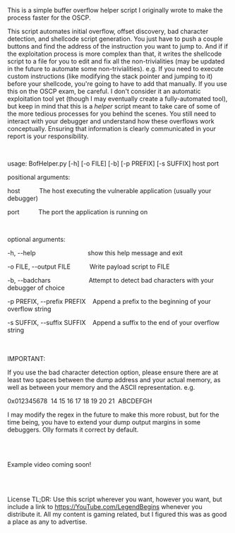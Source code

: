 This is a simple buffer overflow helper script I originally wrote to make the process faster for the OSCP.

This script automates initial overflow, offset discovery, bad character detection, and shellcode script generation. You just have to push a couple buttons and find the address of the instruction you want to jump to. And if if the exploitation process is more complex than that, it writes the shellcode script to a file for you to edit and fix all the non-trivialities (may be updated in the future to automate some non-trivialities). e.g. If you need to execute custom instructions (like modifying the stack pointer and jumping to it) before your shellcode, you're going to have to add that manually. If you use this on the OSCP exam, be careful. I don't consider it an automatic exploitation tool yet (though I may eventually create a fully-automated tool), but keep in mind that this is a _helper_ script meant to take care of some of the more tedious processes for you behind the scenes. You still need to interact with your debugger and understand how these overflows work conceptually. Ensuring that information is clearly communicated in your report is your responsibility.

<br />

usage: BofHelper.py [-h] [-o FILE] [-b] [-p PREFIX] [-s SUFFIX] host port
<br />

positional arguments:

  host &nbsp;&nbsp;&nbsp;&nbsp;&nbsp;&nbsp;&nbsp;&nbsp;&nbsp;&nbsp;The host executing the vulnerable application (usually
                        your debugger)
                        
  port &nbsp;&nbsp;&nbsp;&nbsp;&nbsp;&nbsp;&nbsp;&nbsp;&nbsp;&nbsp;The port the application is running on

<br />

optional arguments:

  -h, --help &nbsp;&nbsp;&nbsp;&nbsp;&nbsp;&nbsp;&nbsp;&nbsp;&nbsp;&nbsp;&nbsp;&nbsp;&nbsp;&nbsp;&nbsp;&nbsp;&nbsp;&nbsp;&nbsp;&nbsp;&nbsp;&nbsp;&nbsp;&nbsp;&nbsp;&nbsp;&nbsp;&nbsp;&nbsp;show this help message and exit
  
  -o FILE, --output FILE &nbsp;&nbsp;&nbsp;&nbsp;&nbsp;&nbsp;&nbsp;&nbsp;&nbsp;&nbsp;Write payload script to FILE
                        
  -b, --badchars &nbsp;&nbsp;&nbsp;&nbsp;&nbsp;&nbsp;&nbsp;&nbsp;&nbsp;&nbsp;&nbsp;&nbsp;&nbsp;&nbsp;&nbsp;&nbsp;&nbsp;&nbsp;&nbsp;&nbsp; Attempt to detect bad characters with your debugger of choice
  
  -p PREFIX, --prefix PREFIX &nbsp;&nbsp;&nbsp;Append a prefix to the beginning of your overflow string
                        
  -s SUFFIX, --suffix SUFFIX &nbsp;&nbsp;&nbsp;Append a suffix to the end of your overflow string

<br /><br />
IMPORTANT: 

If you use the bad character detection option, please ensure there are at least two spaces between the dump address and your actual memory, as well as between your memory and the ASCII representation. e.g.

0x012345678 &nbsp;14 15 16 17 18 19 20 21&nbsp; ABCDEFGH

I may modify the regex in the future to make this more robust, but for the time being, you have to extend your dump output margins in some debuggers. Olly formats it correct by default.

<br /><br />

Example video coming soon!

<br /><br />

License TL;DR:
Use this script wherever you want, however you want, but include a link to https://YouTube.com/LegendBegins whenever you distribute it. All my content is gaming related, but I figured this was as good a place as any to advertise.
